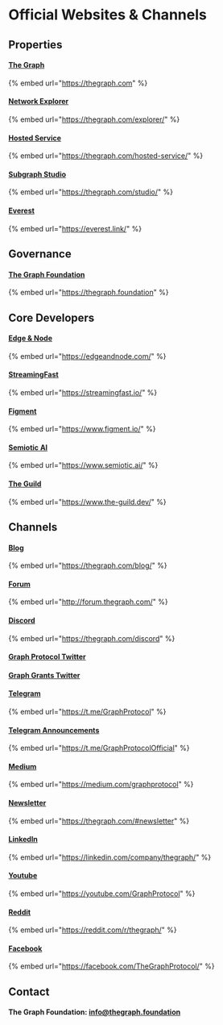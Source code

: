# Official Websites & Channels

## Properties

#### [The Graph](https://thegraph.com/)

{% embed url="https://thegraph.com" %}

#### [Network Explorer](https://thegraph.com/explorer/)

{% embed url="https://thegraph.com/explorer/" %}

#### [Hosted Service](https://thegraph.com/hosted-service/)

{% embed url="https://thegraph.com/hosted-service/" %}

#### [Subgraph Studio](https://thegraph.com/studio/)

{% embed url="https://thegraph.com/studio/" %}

#### [Everest](https://everest.link/)

{% embed url="https://everest.link/" %}


## Governance

#### [The Graph Foundation](https://thegraph.foundation)

{% embed url="https://thegraph.foundation" %}


## Core Developers

#### [Edge & Node](https://edgeandnode.com/)

{% embed url="https://edgeandnode.com/" %}

#### [StreamingFast](https://streamingfast.io/)

{% embed url="https://streamingfast.io/" %}

#### [Figment](https://www.figment.io/)

{% embed url="https://www.figment.io/" %}

#### [Semiotic AI](https://www.semiotic.ai/)

{% embed url="https://www.semiotic.ai/" %}

#### [The Guild](https://www.the-guild.dev/)

{% embed url="https://www.the-guild.dev/" %}


## Channels

#### [Blog](https://thegraph.com/blog/)

{% embed url="https://thegraph.com/blog/" %}

#### [Forum](http://forum.thegraph.com/)

{% embed url="http://forum.thegraph.com/" %}

#### [Discord](https://thegraph.com/discord)

{% embed url="https://thegraph.com/discord" %}

#### [Graph Protocol Twitter](https://twitter.com/graphprotocol)



#### [Graph Grants Twitter](https://twitter.com/graphgrants)



#### [Telegram](https://t.me/GraphProtocol)

{% embed url="https://t.me/GraphProtocol" %}

#### [Telegram Announcements](https://t.me/GraphProtocolOfficial)

{% embed url="https://t.me/GraphProtocolOfficial" %}

#### [Medium](https://medium.com/graphprotocol)

{% embed url="https://medium.com/graphprotocol" %}

#### [Newsletter](https://thegraph.com/#newsletter)

{% embed url="https://thegraph.com/#newsletter" %}

#### [LinkedIn](https:/linkedin.com/company/thegraph/)

{% embed url="https://linkedin.com/company/thegraph/" %}

#### [Youtube](https://youtube.com/GraphProtocol)

{% embed url="https://youtube.com/GraphProtocol" %}

#### [Reddit](https://reddit.com/r/thegraph/)

{% embed url="https://reddit.com/r/thegraph/" %}

#### [Facebook](https://facebook.com/TheGraphProtocol/)

{% embed url="https://facebook.com/TheGraphProtocol/" %}


## Contact

#### The Graph Foundation: [info@thegraph.foundation](mailto:%20info@thegraph.foundation)